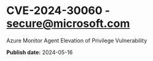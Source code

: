 # CVE-2024-30060 - secure@microsoft.com

Azure Monitor Agent Elevation of Privilege Vulnerability

**Publish date:** 2024-05-16
